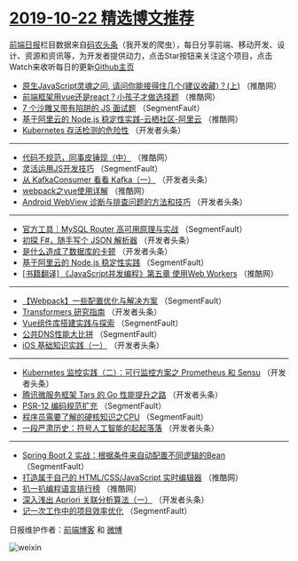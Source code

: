 # [2019-10-22 精选博文推荐](http://hao.caibaojian.com/date/2019/10/22)

[前端日报](http://caibaojian.com/c/news)栏目数据来自[码农头条](http://hao.caibaojian.com/)（我开发的爬虫），每日分享前端、移动开发、设计、资源和资讯等，为开发者提供动力，点击Star按钮来关注这个项目，点击Watch来收听每日的更新[Github主页](https://github.com/kujian/frontendDaily)
* [原生JavaScript灵魂之问, 请问你能接得住几个(建议收藏)？(上)](http://hao.caibaojian.com/128658.html) （推酷网）
* [前端框架用vue还是react？小孩子才做选择题](http://hao.caibaojian.com/128649.html) （推酷网）
* [7 个沙雕又带有陷阱的 JS 面试题](http://hao.caibaojian.com/128570.html) （SegmentFault）
* [基于阿里云的 Node.js 稳定性实践-云栖社区-阿里云](http://hao.caibaojian.com/128662.html) （推酷网）
* [Kubernetes 存活检测的危险性](http://hao.caibaojian.com/128623.html) （开发者头条）

***
* [代码不规范，同事皮锤现（中）](http://hao.caibaojian.com/128648.html) （推酷网）
* [灵活运用JS开发技巧](http://hao.caibaojian.com/128563.html) （SegmentFault）
* [从 KafkaConsumer 看看 Kafka（一）](http://hao.caibaojian.com/128608.html) （开发者头条）
* [webpack之vue使用详解](http://hao.caibaojian.com/128650.html) （推酷网）
* [Android WebView 诊断与排查问题的方法和技巧](http://hao.caibaojian.com/128610.html) （开发者头条）

***
* [官方工具｜MySQL Router 高可用原理与实战](http://hao.caibaojian.com/128576.html) （SegmentFault）
* [初探 F#，随手写个 JSON 解析器](http://hao.caibaojian.com/128633.html) （开发者头条）
* [是什么造成了数据库的卡顿](http://hao.caibaojian.com/128602.html) （开发者头条）
* [基于阿里云的 Node.js 稳定性实践](http://hao.caibaojian.com/128572.html) （SegmentFault）
* [[书籍翻译] 《JavaScript并发编程》第五章 使用Web Workers](http://hao.caibaojian.com/128647.html) （推酷网）

***
* [【Webpack】一些配置优化与解决方案](http://hao.caibaojian.com/128574.html) （SegmentFault）
* [Transformers 研究指南](http://hao.caibaojian.com/128626.html) （开发者头条）
* [Vue组件库搭建实践与探索](http://hao.caibaojian.com/128564.html) （SegmentFault）
* [公共DNS性能大比拼](http://hao.caibaojian.com/128575.html) （SegmentFault）
* [iOS 基础知识实践（一）](http://hao.caibaojian.com/128628.html) （开发者头条）

***
* [Kubernetes 监控实践（二）：可行监控方案之 Prometheus 和 Sensu](http://hao.caibaojian.com/128630.html) （开发者头条）
* [腾讯微服务框架 Tars 的 Go 性能提升之路](http://hao.caibaojian.com/128611.html) （开发者头条）
* [PSR-12 编码规范扩充](http://hao.caibaojian.com/128577.html) （SegmentFault）
* [程序员需要了解的硬核知识之CPU](http://hao.caibaojian.com/128567.html) （SegmentFault）
* [一段严肃历史：符号人工智能的起起落落](http://hao.caibaojian.com/128613.html) （开发者头条）

***
* [Spring Boot 2 实战：根据条件来自动配置不同逻辑的Bean](http://hao.caibaojian.com/128578.html) （SegmentFault）
* [打造属于自己的 HTML/CSS/JavaScript 实时编辑器](http://hao.caibaojian.com/128654.html) （推酷网）
* [扒一扒编程语言排行榜](http://hao.caibaojian.com/128657.html) （推酷网）
* [深入浅出 Apriori 关联分析算法（一）](http://hao.caibaojian.com/128616.html) （开发者头条）
* [记一次工作中的项目效率优化](http://hao.caibaojian.com/128580.html) （SegmentFault）

日报维护作者：[前端博客](http://caibaojian.com/) 和 [微博](http://caibaojian.com/go/weibo)

![weixin](https://user-images.githubusercontent.com/3055447/38468989-651132ac-3b80-11e8-8e6b-15122322a9d7.png)